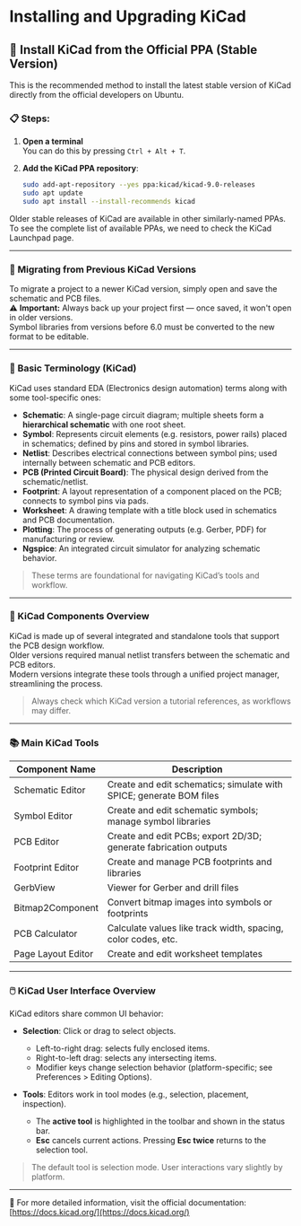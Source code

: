# Installing and Upgrading KiCad

## 🧰  Install KiCad from the Official PPA (Stable Version)

This is the recommended method to install the latest stable version of KiCad directly from the official developers on Ubuntu.

### 📋 Steps:

1. **Open a terminal**  
   You can do this by pressing `Ctrl + Alt + T`.

2. **Add the KiCad PPA repository**:
   ```bash
   sudo add-apt-repository --yes ppa:kicad/kicad-9.0-releases
   sudo apt update
   sudo apt install --install-recommends kicad
   
   ```
Older stable releases of KiCad are available in other similarly-named PPAs. To see the complete list of available PPAs, we need to check the KiCad Launchpad page.

---

### 🔄 Migrating from Previous KiCad Versions

To migrate a project to a newer KiCad version, simply open and save the schematic and PCB files.  
⚠️ **Important:** Always back up your project first — once saved, it won't open in older versions.  
Symbol libraries from versions before 6.0 must be converted to the new format to be editable.

---

### 📘 Basic Terminology (KiCad)

KiCad uses standard EDA (Electronics design automation) terms along with some tool-specific ones:

- **Schematic**: A single-page circuit diagram; multiple sheets form a **hierarchical schematic** with one root sheet.
- **Symbol**: Represents circuit elements (e.g. resistors, power rails) placed in schematics; defined by pins and stored in symbol libraries.
- **Netlist**: Describes electrical connections between symbol pins; used internally between schematic and PCB editors.
- **PCB (Printed Circuit Board)**: The physical design derived from the schematic/netlist.
- **Footprint**: A layout representation of a component placed on the PCB; connects to symbol pins via pads.
- **Worksheet**: A drawing template with a title block used in schematics and PCB documentation.
- **Plotting**: The process of generating outputs (e.g. Gerber, PDF) for manufacturing or review.
- **Ngspice**: An integrated circuit simulator for analyzing schematic behavior.

> These terms are foundational for navigating KiCad’s tools and workflow.

---

### 🧩 KiCad Components Overview

KiCad is made up of several integrated and standalone tools that support the PCB design workflow.  
Older versions required manual netlist transfers between the schematic and PCB editors.  
Modern versions integrate these tools through a unified project manager, streamlining the process.

> Always check which KiCad version a tutorial references, as workflows may differ.

---

### 📚 Main KiCad Tools

| **Component Name**       | **Description**                                                                 |
|--------------------------|---------------------------------------------------------------------------------|
| Schematic Editor         | Create and edit schematics; simulate with SPICE; generate BOM files             |
| Symbol Editor            | Create and edit schematic symbols; manage symbol libraries                      |
| PCB Editor               | Create and edit PCBs; export 2D/3D; generate fabrication outputs                |
| Footprint Editor         | Create and manage PCB footprints and libraries                                 |
| GerbView                 | Viewer for Gerber and drill files                                              |
| Bitmap2Component         | Convert bitmap images into symbols or footprints                               |
| PCB Calculator           | Calculate values like track width, spacing, color codes, etc.                  |
| Page Layout Editor       | Create and edit worksheet templates                                            |

---

### 🖱️ KiCad User Interface Overview

KiCad editors share common UI behavior:

- **Selection**: Click or drag to select objects.  
  - Left-to-right drag: selects fully enclosed items.  
  - Right-to-left drag: selects any intersecting items.  
  - Modifier keys change selection behavior (platform-specific; see Preferences > Editing Options).

- **Tools**: Editors work in tool modes (e.g., selection, placement, inspection).  
  - The **active tool** is highlighted in the toolbar and shown in the status bar.  
  - **Esc** cancels current actions. Pressing **Esc twice** returns to the selection tool.

> The default tool is selection mode. User interactions vary slightly by platform.

---

📖 For more detailed information, visit the official documentation:  
[https://docs.kicad.org/](https://docs.kicad.org/)